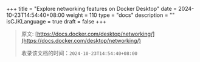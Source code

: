 +++
title = "Explore networking features on Docker Desktop"
date = 2024-10-23T14:54:40+08:00
weight = 110
type = "docs"
description = ""
isCJKLanguage = true
draft = false
+++

> 原文: [https://docs.docker.com/desktop/networking/](https://docs.docker.com/desktop/networking/)
>
> 收录该文档的时间：`2024-10-23T14:54:40+08:00`
